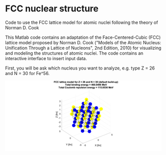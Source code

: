 # FCC nuclear structure
Code to use the FCC lattice model for atomic nuclei following the theory of Norman D. Cook

This Matlab code contains an adaptation of the Face-Centered-Cubic (FCC) lattice model proposed by Norman D. Cook ("Models of the Atomic Nucleus: Unification Through a Lattice of Nucleons", 2nd Edition, 2010) for visualizing and modeling the structures of atomic nuclei. The code contains an interactive interface to insert input data.

First, you will be ask which nucleus you want to analyze, e.g. type Z = 26 and N = 30 for Fe^56.

![Alt text](images/Fe56_FCC.tif)
